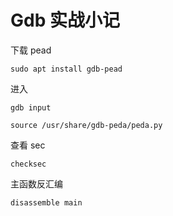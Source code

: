 # Gdb 实战小记

下载 pead

```
sudo apt install gdb-pead
```

进入

```
gdb input

source /usr/share/gdb-peda/peda.py
```

查看 sec

```
checksec
```

主函数反汇编

```
disassemble main
```

